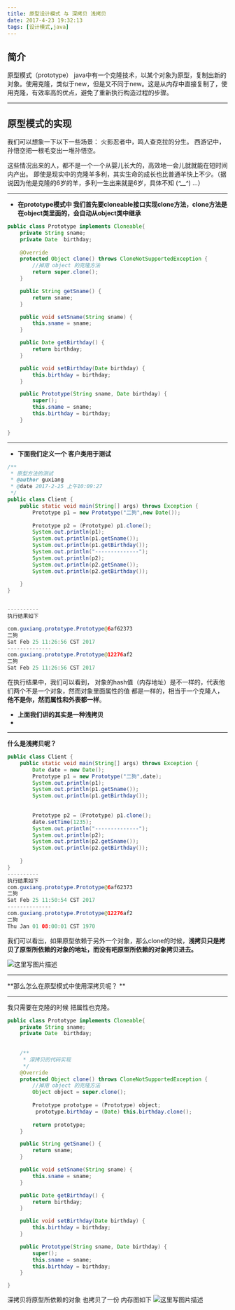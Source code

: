 ```yaml
---
title: 原型设计模式 与 深拷贝 浅拷贝
date: 2017-4-23 19:32:13
tags: [设计模式,java]
---
```

## 简介
原型模式（prototype） java中有一个克隆技术，以某个对象为原型，复制出新的对象。使用克隆，类似于new，但是又不同于new。这是从内存中直接复制了，使用克隆，有效率高的优点，避免了重新执行构造过程的步骤。


----------


## 原型模式的实现
我们可以想象一下以下一些场景：
火影忍者中，鸣人查克拉的分生。
西游记中，孙悟空把一根毛变出一堆孙悟空。

这些情况出来的人，都不是一个一个从婴儿长大的，高效地一会儿就就能在短时间内产出。
即使是现实中的克隆羊多利，其实生命的成长也比普通羊快上不少。（据说因为他是克隆的6岁的羊，多利一生出来就是6岁，具体不知  (*^__^*) ...）


----------


 -  **在prototype模式中 我们首先要cloneable接口实现clone方法，clone方法是在object类里面的，会自动从object类中继承**

```java
public class Prototype implements Cloneable{
	private String sname;
	private Date  birthday;
	
	@Override
	protected Object clone() throws CloneNotSupportedException {
		//掉用 object 的克隆方法
		return super.clone();
	}

	public String getSname() {
		return sname;
	}

	public void setSname(String sname) {
		this.sname = sname;
	}

	public Date getBirthday() {
		return birthday;
	}

	public void setBirthday(Date birthday) {
		this.birthday = birthday;
	}

	public Prototype(String sname, Date birthday) {
		super();
		this.sname = sname;
		this.birthday = birthday;
	}

}

```


----------


 - **下面我们定义一个 客户类用于测试**
 

```java
/**
 * 原型方法的测试
 * @author guxiang
 * @date 2017-2-25 上午10:09:27
 */
public class Client {
	public static void main(String[] args) throws Exception {
		Prototype p1 = new Prototype("二狗",new Date());
		
		Prototype p2 = (Prototype) p1.clone();
		System.out.println(p1);
		System.out.println(p1.getSname());
		System.out.println(p1.getBirthday());
		System.out.println("--------------");
		System.out.println(p2);
		System.out.println(p2.getSname());
		System.out.println(p2.getBirthday());
		
	}
}


----------
执行结果如下

com.guxiang.prototype.Prototype@6af62373
二狗
Sat Feb 25 11:26:56 CST 2017
--------------
com.guxiang.prototype.Prototype@12276af2
二狗
Sat Feb 25 11:26:56 CST 2017
```
在执行结果中，我们可以看到， 对象的hash值（内存地址）是不一样的，代表他们两个不是一个对象，然而对象里面属性的值 都是一样的，相当于一个克隆人，**他不是你，然而属性和外表都一样**。

 - **上面我们讲的其实是一种浅拷贝**
 - 


----------


 **什么是浅拷贝呢？**
 

```java
public class Client {
	public static void main(String[] args) throws Exception {
		Date date = new Date();
		Prototype p1 = new Prototype("二狗",date);
		System.out.println(p1);
		System.out.println(p1.getSname());
		System.out.println(p1.getBirthday());
		
		
		Prototype p2 = (Prototype) p1.clone();
		date.setTime(1235);
		System.out.println("--------------");
		System.out.println(p2);
		System.out.println(p2.getSname());
		System.out.println(p2.getBirthday());
		
	}
}
----------
执行结果如下
com.guxiang.prototype.Prototype@6af62373
二狗
Sat Feb 25 11:50:54 CST 2017
--------------
com.guxiang.prototype.Prototype@12276af2
二狗
Thu Jan 01 08:00:01 CST 1970

```

我们可以看出，如果原型依赖于另外一个对象，那么clone的时候，**浅拷贝只是拷贝了原型所依赖的对象的地址，而没有吧原型所依赖的对象拷贝进去。**

![这里写图片描述](http://img.blog.csdn.net/20170225115405105?watermark/2/text/aHR0cDovL2Jsb2cuY3Nkbi5uZXQvbXlfX1N1bl8=/font/5a6L5L2T/fontsize/400/fill/I0JBQkFCMA==/dissolve/70/gravity/SouthEast)


----------


**那么怎么在原型模式中使用深拷贝呢？ **


----------


我只需要在克隆的时候 把属性也克隆。
```java
public class Prototype implements Cloneable{
	private String sname;
	private Date  birthday;
	
	
	/**
	 * 深拷贝的代码实现
	 */
	@Override
	protected Object clone() throws CloneNotSupportedException {
		//掉用 object 的克隆方法
		Object object = super.clone();
		
		Prototype prototype = (Prototype) object;
		 prototype.birthday = (Date) this.birthday.clone();
		
		return prototype;
	}

	public String getSname() {
		return sname;
	}

	public void setSname(String sname) {
		this.sname = sname;
	}

	public Date getBirthday() {
		return birthday;
	}

	public void setBirthday(Date birthday) {
		this.birthday = birthday;
	}

	public Prototype(String sname, Date birthday) {
		super();
		this.sname = sname;
		this.birthday = birthday;
	}

}

```
深拷贝将原型所依赖的对象 也拷贝了一份
内存图如下
![这里写图片描述](http://img.blog.csdn.net/20170225120338721?watermark/2/text/aHR0cDovL2Jsb2cuY3Nkbi5uZXQvbXlfX1N1bl8=/font/5a6L5L2T/fontsize/400/fill/I0JBQkFCMA==/dissolve/70/gravity/SouthEast)